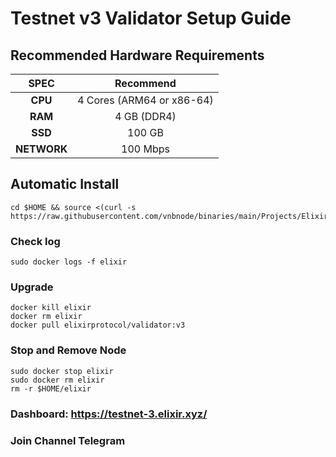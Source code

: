 # Testnet v3 Validator Setup Guide

## Recommended Hardware Requirements 

|   SPEC      |        Recommend          |
| :---------: | :-----------------------: |
|   **CPU**   | 4 Cores (ARM64 or x86-64) |
|   **RAM**   |        4 GB (DDR4)        |
|   **SSD**   |        100 GB          |
| **NETWORK** |        100 Mbps           |


## Automatic Install
```
cd $HOME && source <(curl -s https://raw.githubusercontent.com/vnbnode/binaries/main/Projects/Elixir/elixirV3.sh)
```
### Check log
```
sudo docker logs -f elixir
```
### Upgrade
```
docker kill elixir
docker rm elixir
docker pull elixirprotocol/validator:v3
```

### Stop and Remove Node
```
sudo docker stop elixir
sudo docker rm elixir
rm -r $HOME/elixir
```



### Dashboard: https://testnet-3.elixir.xyz/

### Join Channel Telegram

